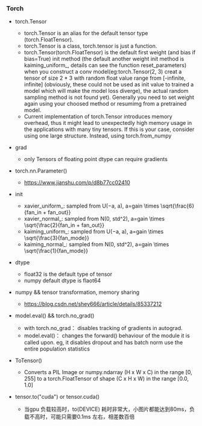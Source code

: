 ### Torch
- torch.Tensor
  - torch.Tensor is an alias for the default tensor type (torch.FloatTensor).
  - torch.Tensor is a class, torch.tensor is just a function.
  - torch.Tensor(torch.FloatTensor) is the default first weight (and bias if bias=True) init method (the default another weight init method is kaiming_uniform_, details can see the function reset_parameters) when you construct a conv model(eg:torch.Tensor(2, 3) creat a tensor of size 2 * 3 with random float value range from [-infinite, infinite] (obviously, these could not be used as init value to trained a model which will  make the model loss diverge), the actual random sampling method is not found yet). Generally you need to set weight again using your choosed method or resumimg from a pretrained model.
  - Current implementation of torch.Tensor introduces memory overhead, thus it might lead to unexpectedly high memory usage in the applications with many tiny tensors. If this is your case, consider using one large structure. Instead, using torch.from_numpy
  
- grad
  - only Tensors of floating point dtype can require gradients

 
- torch.nn.Parameter()
  - https://www.jianshu.com/p/d8b77cc02410
  

- init
  - xavier_uniform_: sampled from U(−a, a), a=gain \times \sqrt{\frac{6}{fan_in + fan_out}}
  - xavier_normal_: sampled from N(0, std^2), a=gain \times \sqrt{\frac{2}{fan_in + fan_out}}
  - kaiming_uniform_: sampled from U(−a, a), a=gain \times \sqrt{\frac{3}{fan_mode}}
  - kaiming_normal_: sampled from N(0, std^2), a=gain \times \sqrt{\frac{1}{fan_mode}}
  
  
- dtype
  - float32 is the default type of tensor
  - numpy default dtype is flaot64
  
 
- numpy && tensor transformation, memory sharing
  - https://blog.csdn.net/shey666/article/details/85337212
  
- model.eval() && torch.no_grad()
  - with torch.no_grad： disables tracking of gradients in autograd.
  - model.eval()： changes the forward() behaviour of the module it is called upon. eg, it disables dropout and has batch norm use the entire population statistics
  
  
- ToTensor()
  - Converts a PIL Image or numpy.ndarray (H x W x C) in the range
    [0, 255] to a torch.FloatTensor of shape (C x H x W) in the range [0.0, 1.0]
​	

- tensor.to("cuda") or tensor.cuda()
  - 当gpu 负载较高时，to(DEVICE) 耗时非常大，小图片都能达到80ms，负载不高时，可能只需要0.1ms 左右，相差数百倍
 
​	